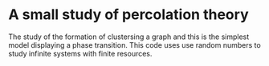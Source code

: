 # A small study of percolation theory

The study of the formation of clustersing a graph and this is the simplest model displaying a phase transition. This code uses use random numbers to study infinite systems with finite resources. 
